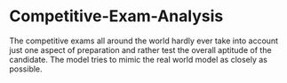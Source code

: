 # Competitive-Exam-Analysis
The competitive exams all around the world hardly ever take into account just one aspect of preparation and rather test the overall aptitude of the candidate. The model tries to mimic the real world model as closely as possible.

